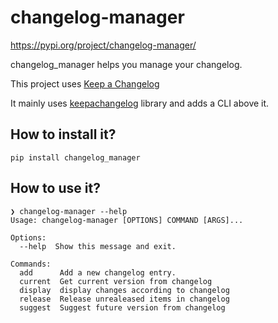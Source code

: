 # changelog-manager

https://pypi.org/project/changelog-manager/

changelog_manager helps you manage your changelog.

This project uses [Keep a Changelog](https://keepachangelog.com/en/1.0.0/)

It mainly uses [keepachangelog](https://github.com/Colin-b/keepachangelog) library and adds a CLI above it.

## How to install it?

`pip install changelog_manager`

## How to use it?

```
❯ changelog-manager --help
Usage: changelog-manager [OPTIONS] COMMAND [ARGS]...

Options:
  --help  Show this message and exit.

Commands:
  add      Add a new changelog entry.
  current  Get current version from changelog
  display  display changes according to changelog
  release  Release unrealeased items in changelog
  suggest  Suggest future version from changelog
```
